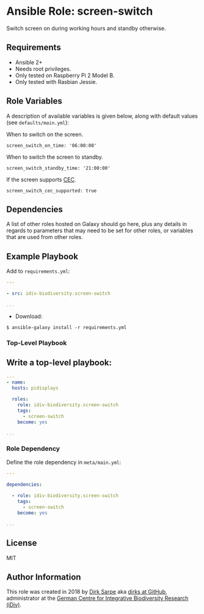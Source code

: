 Ansible Role: screen-switch
=========

Switch screen on during working hours and standby otherwise.

Requirements
------------

- Ansible 2+
- Needs root privileges.
- Only tested on Raspberry Pi 2 Model B.
- Only tested with Rasbian Jessie.

Role Variables
--------------
A description of available variables is given below, along with default values (see `defaults/main.yml`):

When to switch on the screen.
```
screen_switch_on_time: '06:00:00'
```

When to switch the screen to standby.
```
screen_switch_standby_time: '21:00:00'
```

If the screen supports [CEC](https://en.wikipedia.org/wiki/Consumer_Electronics_Control).
```
screen_switch_cec_supported: true
```

Dependencies
------------

A list of other roles hosted on Galaxy should go here, plus any details in regards to parameters that may need to be set for other roles, or variables that are used from other roles.

Example Playbook
----------------

Add to `requirements.yml`:

```yml
---

- src: idiv-biodiversity.screen-switch

...
```

- Download:
```console
$ ansible-galaxy install -r requirements.yml
```

### Top-Level Playbook

Write a top-level playbook:
-
```yml
---
- name: 
  hosts: pidisplays

  roles:
    role: idiv-biodiversity.screen-switch
    tags:
      - screen-switch
    become: yes

...
```

### Role Dependency

Define the role dependency in `meta/main.yml`:

```yml
---

dependencies:
  
  - role: idiv-biodiversity.screen-switch
    tags:
      - screen-switch
    become: yes

...
```
License
-------

MIT

Author Information
------------------

This role was created in 2018 by [Dirk Sarpe][author] aka [dirks at GitHub][github], administrator at the [German Centre for Integrative Biodiversity Research (iDiv)][idiv].

[author]: https://www.idiv.de/en/groups_and_people/employees/details/62.html
[idiv]: https://www.idiv.de/
[github]: https://github.com/dirks

